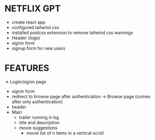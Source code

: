# NETFLIX GPT

- create react app
- configured tailwind css
- installed postcss extension to remove tailwind css warnings
- Header (logo)
- signin form
- signup form for new users

# FEATURES

-> Login/signin page

- signin form
- redirect to browse page after authentication
  -> Browse page (comes after only authentication)
- header
- Main
  - trailer running in bg
  - title and description
  - movie suggestions
    - movie list of n items in a vertical scroll
